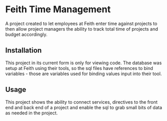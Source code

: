 Feith Time Management
=========

A project created to let employees at Feith enter time against projects to then allow project managers the ability to track total time of projects and budget accordingly. 

## Installation
  
  This project in its current form is only for viewing code. The database was setup at Feith using their tools, so the sql files have references to bind variables - those are variables used for binding values input into their tool.  

## Usage

  This project shows the ability to connect services, directives to the front end and back end of a project and enable the sql to grab small bits of data as needed in the project. 


